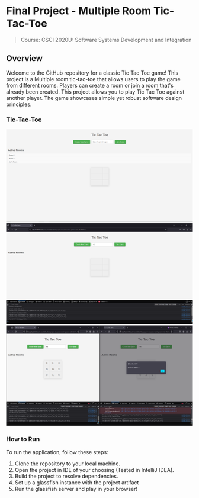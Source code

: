 # Final Project - Multiple Room Tic-Tac-Toe
> Course: CSCI 2020U: Software Systems Development and Integration

## Overview

Welcome to the GitHub repository for a classic Tic Tac Toe game!
This project is a Multiple room tic-tac-toe that allows users to play the game from different rooms.
Players can create a room or join a room that's already been created.
This project allows you to play Tic Tac Toe against another player.
The game showcases simple yet robust software design principles.

### Tic-Tac-Toe
![front page](image%20(3).png)
![front page](image%20(2).png)
![front page](image%20(1).png)


### How to Run

To run the application, follow these steps:

1. Clone the repository to your local machine.
2. Open the project in IDE of your choosing (Tested in IntelliJ IDEA).
3. Build the project to resolve dependencies.
4. Set up a glassfish instance with the project artifact
5. Run the glassfish server and play in your browser!



